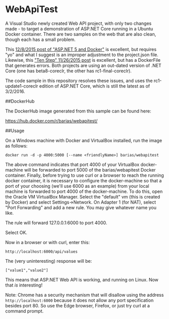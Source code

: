 # WebApiTest

A Visual Studio newly created Web API project, with only two changes made - to target a demonstration of ASP.NET Core running in a Ubuntu Docker container.  There are two samples on the web that are also clean, though each has a small problem. 

This [12/8/2015 post of "ASP.NET 5 and Docker"](http://luukmoret.github.io/2015/12/08/asp-net-5-with-docker/) is excellent, but requires "yo" and what I suggest is an improper adjustment to the project.json file.  Likewise, this ["Ten Step" 11/26/2015 post](http://dotnetliberty.com/index.php/2015/11/26/asp-net-5-on-aws-ec2-container-service-in-10-steps/) is excellent, but has a DockerFile that generates errors.  Both projects are using an out-dated version of .NET Core (one has beta8-coreclr, the other has rc1-final-coreclr).

The code sample in this repository resolves these issues, and uses the rc1-update1-coreclr edition of ASP.NET Core, which is still the latest as of 3/2/2016. 

##DockerHub

The DockerHub image generated from this sample can be found here:

https://hub.docker.com/r/barias/webapitest/

##Usage

On a Windows machine with Docker and VirtualBox installed, run the image as follows:

    docker run -d -p 4000:5000 [--name <friendlyName>] barias/webapitest
    
The above command indicates that port 4000 of your VirtualBox docker-machine will be forwarded to port 5000 of the barias/webapitest Docker container.  Finally, before trying to use curl or a browser to reach the running docker container, it is necessary to configure the docker-machine so that a port of your choosing (we'll use 6000 as an example) from your local machine is forwarded to port 4000 of the docker-machine.  To do this, open the Oracle VM VirtualBox Manager.  Select the "default" vm (this is created by Docker) and select Settings->Network.  On Adapter 1 (for NAT), select "Port Forwarding" and add a new rule.  You may give whatever name you like.

The rule will forward 127.0.0.1:6000 to port 4000.

Select OK.

Now in a browser or with curl, enter this:

    http://localhost:6000/api/values

The (very uninteresting) response will be:

    ["value1","value2"]

This means that ASP.NET Web API is working, and running on Linux.  Now that *is* interesting!

Note: Chrome has a security mechanism that will disallow using the address `http://localhost:6000` because it does not allow any port specification besides port 80.  So use the Edge browser, Firefox, or just try curl at a command prompt.
